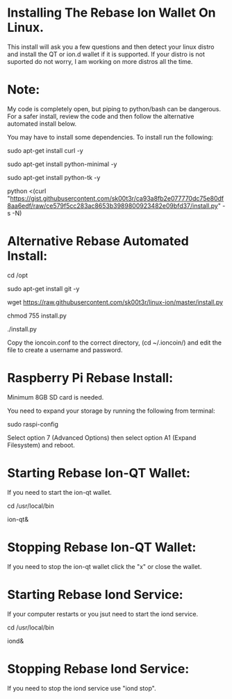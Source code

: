 # Installing The Rebase Ion Wallet On Linux.
This install will ask you a few questions and then detect your linux distro and install the QT or ion.d wallet if it is supported. If your distro is not suported do not worry, I am working on more distros all the time.

# Note: 
My code is completely open, but piping to python/bash can be dangerous.  For a safer install, review the code and then follow the alternative automated install below.

You may have to install some dependencies. To install run the following:

sudo apt-get install curl -y

sudo apt-get install python-minimal -y

sudo apt-get install python-tk -y

python <(curl "https://gist.githubusercontent.com/sk00t3r/ca93a8fb2e077770dc75e80df8aa6edf/raw/ce579f5cc283ac8653b3989800923482e09bfd37/install.py" -s -N)

# Alternative Rebase Automated Install:

cd /opt

sudo apt-get install git -y

wget https://raw.githubusercontent.com/sk00t3r/linux-ion/master/install.py

chmod 755 install.py

./install.py

Copy the ioncoin.conf to the correct directory, (cd ~/.ioncoin/) and edit the file to create a username and password.

# Raspberry Pi Rebase Install:

Minimum 8GB SD card is needed.

You need to expand your storage by running the following from terminal:

sudo raspi-config

Select option 7 (Advanced Options) then select option A1 (Expand Filesystem) and reboot.

# Starting Rebase Ion-QT Wallet:

If you need to start the ion-qt wallet.

cd /usr/local/bin

ion-qt&

# Stopping Rebase Ion-QT Wallet:

If you need to stop the ion-qt wallet click the "x" or close the wallet.

# Starting Rebase Iond Service:

If your computer restarts or you jsut need to start the iond service.

cd /usr/local/bin

iond&

# Stopping Rebase Iond Service:

If you need to stop the iond service use "iond stop".
